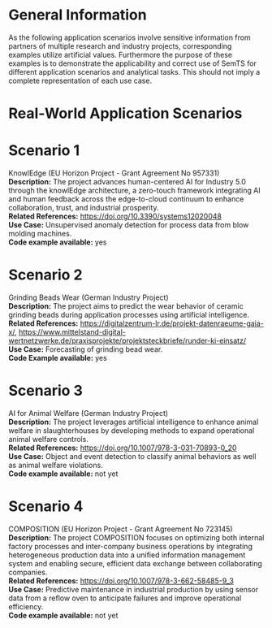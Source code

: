 # General Information
As the following application scenarios involve sensitive information from partners of multiple research and industry projects, corresponding examples utilize artificial values.
Furthermore the purpose of these examples is to demonstrate the applicability and correct use of SemTS for different application scenarios and analytical tasks. This should not imply a complete representation of each use case.

# Real-World Application Scenarios

# Scenario 1
KnowlEdge (EU Horizon Project - Grant Agreement No 957331)  
**Description:** The project advances human-centered AI for Industry 5.0 through the knowlEdge architecture, a zero-touch framework integrating AI and human feedback across the edge-to-cloud continuum to enhance collaboration, trust, and industrial prosperity.  
**Related References:** https://doi.org/10.3390/systems12020048  
**Use Case:** Unsupervised anomaly detection for process data from blow molding machines.  
**Code example available:** yes  

# Scenario 2
Grinding Beads Wear (German Industry Project)  
**Description:** The project aims to predict the wear behavior of ceramic grinding beads during application processes using artificial intelligence.  
**Related References:** https://digitalzentrum-lr.de/projekt-datenraeume-gaia-x/, https://www.mittelstand-digital-wertnetzwerke.de/praxisprojekte/projektsteckbriefe/runder-ki-einsatz/  
**Use Case:** Forecasting of grinding bead wear.  
**Code Example available:** yes  

# Scenario 3
AI for Animal Welfare (German Industry Project)  
**Description:** The project leverages artificial intelligence to enhance animal welfare in slaughterhouses by developing methods to expand operational animal welfare controls.  
**Related References:** https://doi.org/10.1007/978-3-031-70893-0_20  
**Use Case:** Object and event detection to classify animal behaviors as well as animal welfare violations.  
**Code example available:** not yet  

# Scenario 4
COMPOSITION (EU Horizon Project - Grant Agreement No 723145)  
**Description:** The project COMPOSITION focuses on optimizing both internal factory processes and inter-company business operations by integrating heterogeneous production data into a unified information management system and enabling secure, efficient data exchange between collaborating companies.  
**Related References:** https://doi.org/10.1007/978-3-662-58485-9_3  
**Use Case:** Predictive maintenance in industrial production by using sensor data from a reflow oven to anticipate failures and improve operational efficiency.  
**Code example available:** not yet  
